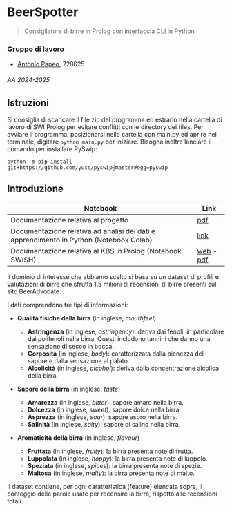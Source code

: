 # BeerSpotter
> Consigliatore di birre in Prolog con interfaccia CLI in Python

### Gruppo di lavoro
- [Antonio Papeo](https://github.com/AntonioPapeo6), 728625


###### AA 2024-2025

## Istruzioni
Si consiglia di scaricare il file zip del programma ed estrarlo nella cartella di lavoro di SWI Prolog per evitare conflitti con le directory dei files.
Per avviare il programma, posizionarsi nella cartella con main.py ed aprire nel terminale, digitare `python main.py` per iniziare.
Bisogna inoltre lanciare il comando per installare PySwip:

`python -m pip install git+https://github.com/yuce/pyswip@master#egg=pyswip`

## Introduzione   
|Notebook|Link|
|---|---|
|Documentazione relativa al progetto |[pdf](https://github.com/AntonioPapeo6/ICon2024/blob/main/Documentazione/BeerSpotter.pdf)|
|Documentazione relativa ad analisi dei dati e apprendimento in Python (Notebook Colab)|[link](https://github.com/AntonioPapeo6/ICon2024/blob/main/Documentazione/BeerClassification.ipynb)|
|Documentazione relativa al KBS in Prolog (Notebook SWISH)|[web](https://swish.swi-prolog.org/p/SWISHBeerSpotterr.pl) - [pdf](https://github.com/AntonioPapeo6/ICon2024/blob/main/Documentazione/SWISHBeerSpotterr.pdf)|

Il dominio di interesse che abbiamo scelto si basa su un dataset di profili e valutazioni di birre che sfrutta 1.5 milioni di recensioni di birre presenti sul sito BeerAdvocate.

I dati comprendono tre tipi di informazioni:

- **Qualità fisiche della birra** (in inglese, *mouthfeel*)

  - **Astringenza** (in inglese, *astringency*): deriva dai fenoli, in particolare dai polifenoli nella birra. Questi includono tannini che danno una sensazione di secco in bocca.
  - **Corposità** (in inglese, *body*): caratterizzata dalla pienezza del sapore e dalla sensazione al palato.
  - **Alcolicità** (in inglese, *alcohol*): deriva dalla concentrazione alcolica della birra.

- **Sapore della birra** (in inglese, *taste*)

  - **Amarezza** (in inglese, *bitter*): sapore amaro nella birra.
  - **Dolcezza** (in inglese, *sweet*): sapore dolce nella birra.
  - **Asprezza** (in inglese, *sour*): sapore aspro nella birra.
  - **Salinità** (in inglese, *salty*): sapore di salino nella birra.

- **Aromaticità della birra** (in inglese, *flavour*)

  - **Fruttata** (in inglese, *fruity*): la birra presenta note di frutta.
  - **Luppolata** (in inglese, *hoppy*): la birra presenta note di luppolo.
  - **Speziata** (in inglese, *spices*): la birra presenta note di spezie.
  - **Maltosa** (in inglese, *malty*): la birra presenta note di malto.

Il dataset contiene, per ogni caratteristica (feature) elencata sopra, il conteggio delle parole usate per recensire la birra, rispetto alle recensioni totali.
